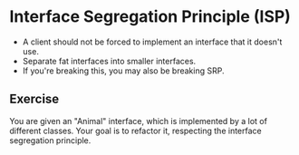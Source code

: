 # Interface Segregation Principle (ISP)

* A client should not be forced to implement an interface that it doesn't use.
* Separate fat interfaces into smaller interfaces.
* If you're breaking this, you may also be breaking SRP.

## Exercise
You are given an "Animal" interface, which is implemented by a lot of different classes. Your goal is to refactor it, respecting the interface segregation principle.